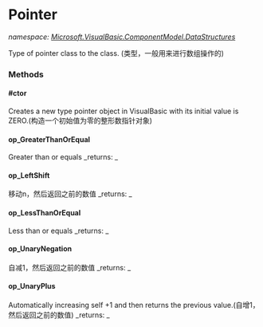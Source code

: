 ﻿
# Pointer
_namespace: [Microsoft.VisualBasic.ComponentModel.DataStructures](N-Microsoft.VisualBasic.ComponentModel.DataStructures.md)_

Type of pointer class to the class.
 (类型，一般用来进行数组操作的)

### Methods

#### #ctor
Creates a new type pointer object in VisualBasic with its initial value is ZERO.(构造一个初始值为零的整形数指针对象)
#### op_GreaterThanOrEqual
Greater than or equals
_returns: _
#### op_LeftShift
移动n，然后返回之前的数值
_returns: _
#### op_LessThanOrEqual
Less than or equals
_returns: _
#### op_UnaryNegation
自减1，然后返回之前的数值
_returns: _
#### op_UnaryPlus
Automatically increasing self +1 and then returns the previous value.(自增1，然后返回之前的数值)
_returns: _



